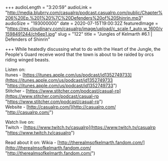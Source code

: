 +++
audioLength = "3:20:59"
audioLink = "http://media.blubrry.com/casualrp/podcast.casualrp.com/public/Chapter%206%20Ep.%201%20%7C%20Defenders%20of%20Shinrin.mp3"
audioSize = "193000000"
date = 2020-07-15T19:00:32Z
featuredImage = "https://res.cloudinary.com/casualrp/image/upload/c_scale,f_auto,w_1600/v1598491244/ch6ep1.jpg"
slug = "122"
title = "Jungles of Kelmarth #6.1 | Defenders of Shinrin"

+++
While heatedly discussing what to do with the Heart of the Jungle, the People's Guard receive word that the town is about to be raided by orcs riding winged beasts. 

Listen on:   
Itunes - [https://itunes.apple.com/us/podcast/id1352749733](https://itunes.apple.com/us/podcast/id1352749733 "https://itunes.apple.com/us/podcast/id1352749733")   
Stitcher - [https://www.stitcher.com/podcast/casual-rp](https://www.stitcher.com/podcast/casual-rp "https://www.stitcher.com/podcast/casual-rp")   
Website - [http://casualrp.com/](http://casualrp.com/ "http://casualrp.com/") 

Watch live on:   
Twitch - [https://www.twitch.tv/casualrp](https://www.twitch.tv/casualrp "https://www.twitch.tv/casualrp") 

Read about it on: Wikia - [http://therealmsofkelmarth.fandom.com/](http://therealmsofkelmarth.fandom.com/ "http://therealmsofkelmarth.fandom.com/")